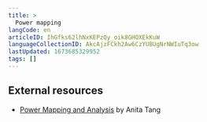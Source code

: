```yaml
---
title: >
  Power mapping
langCode: en
articleID: IhGfks62lhNxKEPzQy_oik8GHOXEkKuW
languageCollectionID: AkcAjzFCkh2Aw6CzYUBUgNrNWIuTq3ow
lastUpdated: 1673685329952
tags: []
---
```


## External resources

-   [Power Mapping and Analysis](https://commonslibrary.org/guide-power-mapping-and-analysis/) by Anita Tang